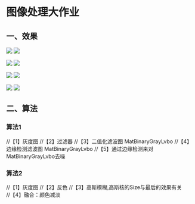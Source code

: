 # 图像处理大作业

## 一、效果
![](Img/sample1.jpg)
![](Img/sample1Ret.jpg)


![](Img/sample4.jpg)
![](Img/sample4Ret.jpg)


![](Img/sample5.jpg)
![](Img/sample5Ret.jpg)


![](Img/sample6.jpg)
![](Img/sample6Ret.jpg)

## 二、算法
### 算法1
//【1】灰度图
//【2】过滤器
//【3】二值化滤波图  MatBinaryGrayLvbo
//【4】边缘检测滤波图  MatBinaryGrayLvbo
//【5】通过边缘检测来对MatBinaryGrayLvbo去噪

### 算法2
//【1】灰度图
//【2】反色
//【3】高斯模糊,高斯核的Size与最后的效果有关  
//【4】融合：颜色减淡
